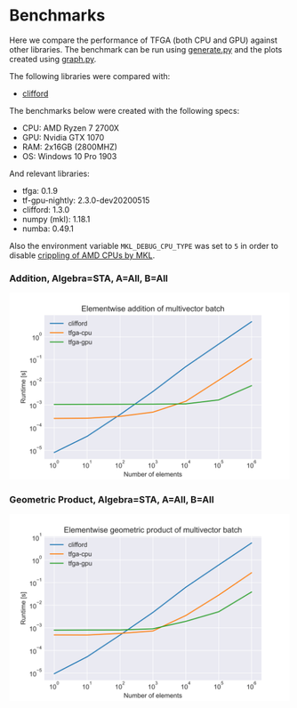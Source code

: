 # Benchmarks
Here we compare the performance of TFGA (both CPU and GPU) against other libraries. The benchmark can be run using [generate.py](generate.py) and the plots created using [graph.py](graph.py).

The following libraries were compared with:
- [clifford](https://github.com/pygae/clifford)

The benchmarks below were created with the following specs:
- CPU: AMD Ryzen 7 2700X
- GPU: Nvidia GTX 1070
- RAM: 2x16GB (2800MHZ)
- OS: Windows 10 Pro 1903

And relevant libraries:
- tfga: 0.1.9
- tf-gpu-nightly: 2.3.0-dev20200515
- clifford: 1.3.0
- numpy (mkl): 1.18.1
- numba: 0.49.1

Also the environment variable `MKL_DEBUG_CPU_TYPE` was set to `5` in order to disable [crippling of AMD CPUs by MKL](https://www.reddit.com/r/MachineLearning/comments/f2pbvz/discussion_workaround_for_mkl_on_amd/).

### Addition, Algebra=STA, A=All, B=All
![](results/add_mv_mv.svg)

### Geometric Product, Algebra=STA, A=All, B=All
![](results/mul_mv_mv.svg)
